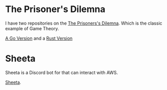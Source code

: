# The Prisoner's Dilemna
I have two repositories on the [The Prisoners's Dilemna](https://en.wikipedia.org/wiki/Prisoner%27s_dilemma). Which is the classic example of Game Theory.

[A Go Version](https://github.com/iancullinane/prisoner)
and a [Rust Version](https://github.com/iancullinane/prisoner-rust)

# Sheeta
Sheeta is a Discord bot for that can interact with AWS.

[Sheeta](https://github.com/iancullinane/sheeta).
